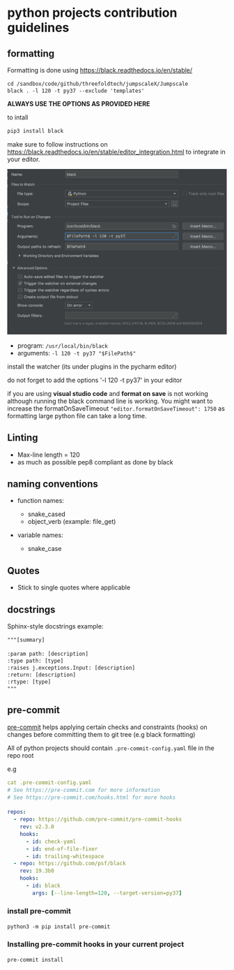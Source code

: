 # python projects contribution guidelines

## formatting 

Formatting is done using https://black.readthedocs.io/en/stable/

```
cd /sandbox/code/github/threefoldtech/jumpscaleX/Jumpscale
black . -l 120 -t py37 --exclude 'templates'
```
**ALWAYS USE THE OPTIONS AS PROVIDED HERE** 

to intall

```bash
pip3 install black
```

make sure to follow instructions on https://black.readthedocs.io/en/stable/editor_integration.html to integrate in your editor.

![](images/black_editor.png)

- program: ```/usr/local/bin/black```
- arguments: ```-l 120 -t py37 "$FilePath$"```

install the watcher (its under plugins in the pycharm editor)



do not forget to add the options '-l 120 -t py37' in your editor

if you are using __visual studio code__ and __format on save__ is not working although running the black command line is working. You might want to increase the formatOnSaveTimeout  ```"editor.formatOnSaveTimeout": 1750``` as formatting large python file can take a long time.

## Linting
- Max-line length = 120
- as much as possible pep8 compliant as done by black


## naming conventions
- function names:
  - snake_cased
  - object_verb (example: file_get)

- variable names:
  - snake_case 

## Quotes
- Stick to single quotes where applicable

## docstrings
Sphinx-style docstrings
example:

```
"""[summary]

:param path: [description]
:type path: [type]
:raises j.exceptions.Input: [description]
:return: [description]
:rtype: [type]
"""
```

## pre-commit

[pre-commit](pre-commit.com/) helps applying certain checks and constraints (hooks) on changes before committing them to git tree (e.g black formatting) 

All of python projects should contain `.pre-commit-config.yaml` file in the repo root 


e.g
```yaml
cat .pre-commit-config.yaml 
# See https://pre-commit.com for more information
# See https://pre-commit.com/hooks.html for more hooks

repos:
  - repo: https://github.com/pre-commit/pre-commit-hooks
    rev: v2.3.0
    hooks:
      - id: check-yaml
      - id: end-of-file-fixer
      - id: trailing-whitespace
  - repo: https://github.com/psf/black
    rev: 19.3b0
    hooks:
      - id: black
        args: [--line-length=120, --target-version=py37]
```



### install pre-commit

`python3 -m pip install pre-commit`

### Installing pre-commit hooks in your current project

`pre-commit install`
